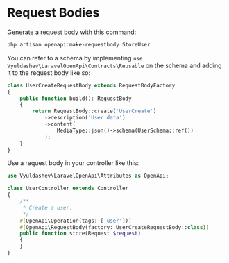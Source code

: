 # Request Bodies

Generate a request body with this command:

```bash
php artisan openapi:make-requestbody StoreUser
```

You can refer to a schema by implementing `use Vyuldashev\LaravelOpenApi\Contracts\Reusable` on the schema and adding it to the request body like so:

```php
class UserCreateRequestBody extends RequestBodyFactory
{
    public function build(): RequestBody
    {
        return RequestBody::create('UserCreate')
            ->description('User data')
            ->content(
                MediaType::json()->schema(UserSchema::ref())
            );
    }
}
```

Use a request body in your controller like this:

```php
use Vyuldashev\LaravelOpenApi\Attributes as OpenApi;

class UserController extends Controller
{
    /**
     * Create a user.
     */
    #[OpenApi\Operation(tags: ['user'])]
    #[OpenApi\RequestBody(factory: UserCreateRequestBody::class)]
    public function store(Request $request)
    {
    }
}
```
